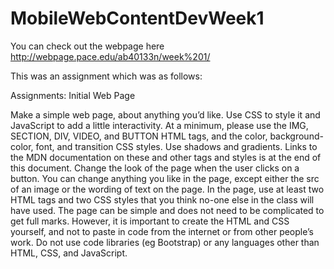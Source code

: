 # MobileWebContentDevWeek1
You can check out the webpage here http://webpage.pace.edu/ab40133n/week%201/


This was an assignment which was as follows:

Assignments: Initial Web Page

Make a simple web page, about anything you’d like. Use CSS to style it and JavaScript to add a little interactivity.
At a minimum, please use the IMG, SECTION, DIV, VIDEO, and BUTTON HTML tags, and the color, background-color, font, and transition CSS styles. Use shadows and gradients. Links to the MDN documentation on these and other tags and styles is at the end of this document.
Change the look of the page when the user clicks on a button. You can change anything you like in the page, except either the src of an image or the wording of text on the page.
In the page, use at least two HTML tags and two CSS styles that you think no-one else in the class will have used.
The page can be simple and does not need to be complicated to get full marks. However, it is important to create the HTML and CSS yourself, and not to paste in code from the internet or from other people’s work. Do not use code libraries (eg Bootstrap) or any languages other than HTML, CSS, and JavaScript.
